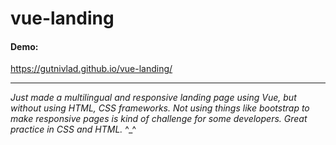 # vue-landing
#### Demo:
https://gutnivlad.github.io/vue-landing/

------------


*Just made a multilingual and responsive landing page using Vue, but without using HTML, CSS frameworks.*
*Not using things like bootstrap to make responsive pages is kind of challenge for some developers.*
*Great practice in CSS and HTML.* ^_^
